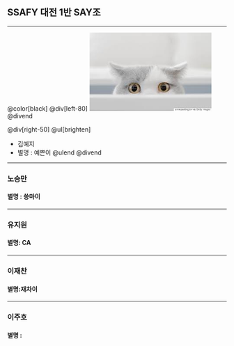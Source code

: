 
## SSAFY 대전 1반 SAY조
---
@color[black]
@div[left-80] 
![cat](./img/cat.jpg)
@divend

@div[right-50] 
@ul[brighten]
* 김예지
* 별명 : 예쁜이
@ulend 
@divend
---
### 노승만

#### 별명 : 씅마이

---

### 유지원

#### 별명: CA

---

### 이재찬

#### 별명:재차이

---

### 이주호

#### 별명 : 


